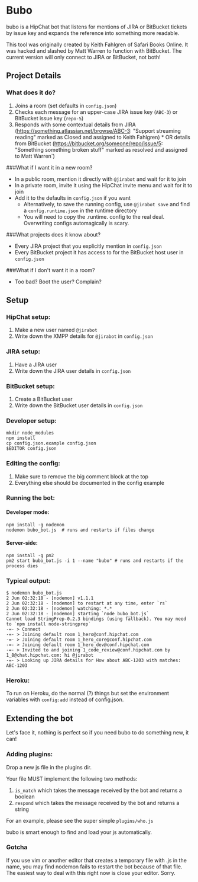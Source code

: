 Bubo
==================

bubo is a HipChat bot that listens for mentions of JIRA or BitBucket tickets by issue key and expands the
reference into something more readable.

This tool was originally created by Keith Fahlgren of Safari Books Online. It was hacked and slashed by
Matt Warren to function with BitBucket. The current version will only connect to JIRA or BitBucket,
not both!

Project Details
------------------

### What does it do?

  1. Joins a room (set defaults in `config.json`)
  1. Checks each message for an upper-case JIRA issue key (`ABC-3`) or BitBucket issue key (`repo-5`)
  1. Responds with some contextual details from JIRA (https://something.atlassian.net/browse/ABC-3: "Support streaming reading" marked as Closed and assigned to Keith Fahlgren)
    * OR details from BitBucket (https://bitbucket.org/someone/repo/issue/5: "Something something broken stuff" marked as resolved and assigned to Matt Warren`)

###What if I want it in a new room?

  * In a public room, mention it directly with `@jirabot` and wait for it to join
  * In a private room, invite it using the HipChat invite menu and wait for it to join
  * Add it to the defaults in `config.json` if you want
    * Alternatively, to save the running config, use `@jirabot save` and find a `config.runtime.json` in the runtime directory
    * You will need to copy the .runtime. config to the real deal. Overwriting configs automagically is scary.

###What projects does it know about?
  
  * Every JIRA project that you explicitly mention in `config.json`
  * Every BitBucket project it has access to for the BitBucket host user in `config.json`

###What if I don't want it in a room?

  * Too bad? Boot the user? Complain?

Setup
---------

### HipChat setup:
  1. Make a new user named `@jirabot`
  1. Write down the XMPP details for `@jirabot` in `config.json`

### JIRA setup:

  1. Have a JIRA user
  1. Write down the JIRA user details in `config.json`

### BitBucket setup:

  1. Create a BitBucket user
  1. Write down the BitBucket user details in `config.json`

### Developer setup:

    mkdir node_modules
    npm install
    cp config.json.example config.json
    $EDITOR config.json

### Editing the config:

  1. Make sure to remove the big comment block at the top
  1. Everything else should be documented in the config example 

### Running the bot:

#### Developer mode: 
    npm install -g nodemon
    nodemon bubo_bot.js  # runs and restarts if files change

#### Server-side:
    npm install -g pm2
    pm2 start bubo_bot.js -i 1 --name "bubo" # runs and restarts if the process dies

### Typical output:

    $ nodemon bubo_bot.js
    2 Jun 02:32:18 - [nodemon] v1.1.1
    2 Jun 02:32:18 - [nodemon] to restart at any time, enter `rs`
    2 Jun 02:32:18 - [nodemon] watching: *.*
    2 Jun 02:32:18 - [nodemon] starting `node bubo_bot.js`
    Cannot load StringPrep-0.2.3 bindings (using fallback). You may need to `npm install node-stringprep`
    -=- > Connect
    -=- > Joining default room 1_hero@conf.hipchat.com
    -=- > Joining default room 1_hero_core@conf.hipchat.com
    -=- > Joining default room 1_hero_dev@conf.hipchat.com
    -=- > Invited to and joining 1_code_review@conf.hipchat.com by 1_8@chat.hipchat.com: hi @jirabot 
    -=- > Looking up JIRA details for How about ABC-1203 with matches: ABC-1203

### Heroku:

To run on Heroku, do the normal (?) things but set the environment variables with `config:add` instead of config.json.

Extending the bot
------------------

Let's face it, nothing is perfect so if you need bubo to do something new, it can!

### Adding plugins:

Drop a new js file in the plugins dir.

Your file MUST implement the following two methods:

1. `is_match` which takes the message received by the bot and returns a boolean
1. `respond` which takes the message received by the bot and returns a string

For an example, please see the super simple `plugins/who.js`

bubo is smart enough to find and load your js automatically.

### Gotcha

If you use vim or another editor that creates a temporary file with .js in the name, you may find nodemon fails to restart the bot because of that file. The easiest way to deal with this right now is close your editor. Sorry.
